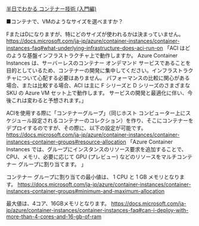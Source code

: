 [半日でわかる コンテナー技術 (入門編)](https://www.slideshare.net/ToruMakabe/ss-120427179)


■コンテナで、VMのようなサイズを選べますか？

FまたはDになりますが、特にどのサイズが使われるかは決まっていません。
https://docs.microsoft.com/ja-jp/azure/container-instances/container-instances-faq#what-underlying-infrastructure-does-aci-run-on
「ACI はどのような基盤インフラストラクチャ上で動作しますか。
Azure Container Instances は、サーバーレスのコンテナー オンデマンド サービスであることを目的としているため、コンテナーの開発に集中してください。インフラストラクチャについて心配する必要はありません。 パフォーマンスの比較に関心がある場合、または比較する場合、ACI は主に F シリーズと D シリーズのさまざまな SKU の Azure VM セット上で動作します。 サービスの開発と最適化に伴い、今後これは変わると予想されます。」

ACIを使用する際に「コンテナーグループ」（同じホスト コンピューター上にスケジュール設定されるコンテナーのコレクション）を作り、そこにコンテナーをデプロイするのですが、その際に、以下の設定が可能です。
https://docs.microsoft.com/ja-jp/azure/container-instances/container-instances-container-groups#resource-allocation
「Azure Container Instances では、グループにインスタンスのリソース要求を追加することで、CPU、メモリ、必要に応じて GPU (プレビュー) などのリソースをマルチコンテナー グループに割り当てます。 」

コンテナー グループに割り当ての最小値は、 1 CPU と 1 GB メモリとなります。
https://docs.microsoft.com/ja-jp/azure/container-instances/container-instances-container-groups#minimum-and-maximum-allocation

最大値は、4コア、16GBメモリとなります。
https://docs.microsoft.com/ja-jp/azure/container-instances/container-instances-faq#can-i-deploy-with-more-than-4-cores-and-16-gb-of-ram
